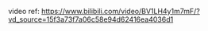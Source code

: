 
video ref:
https://www.bilibili.com/video/BV1LH4y1m7mF/?vd_source=15f3a73f7a06c58e94d62416ea4036d1
